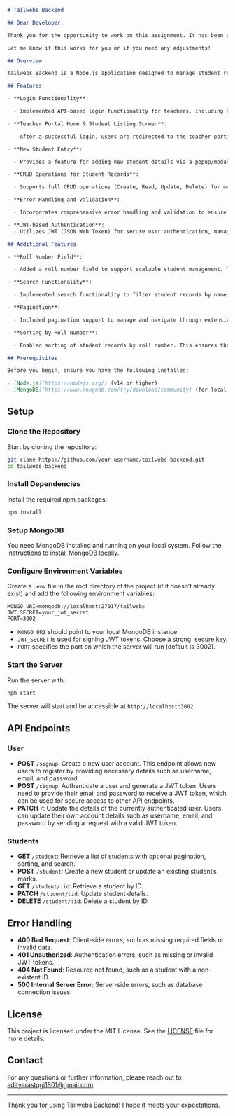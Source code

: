 ```markdown
# Tailwebs Backend

## Dear Developer,

Thank you for the opportunity to work on this assignment. It has been a rewarding experience, and I hope you find the project both functional and well-executed. I look forward to your feedback and hope the project aligns with your expectations.

Let me know if this works for you or if you need any adjustments!

## Overview

Tailwebs Backend is a Node.js application designed to manage student records. It provides a set of RESTful APIs for creating, reading, updating, and deleting student data. The backend uses Express for the server framework, MongoDB for the database, and Passport for authentication.

## Features

- **Login Functionality**:

  - Implemented API-based login functionality for teachers, including a login screen for credential input. The system authenticates users via backend API calls and handles authentication errors with appropriate feedback.

- **Teacher Portal Home & Student Listing Screen**:

  - After a successful login, users are redirected to the teacher portal home screen. This screen also serves as a student listing page, displaying students’ names, subject names, and marks. It includes options to edit and delete student details, with inline editing functionality.

- **New Student Entry**:

  - Provides a feature for adding new student details via a popup/modal. The system checks for existing students with the same name and subject combination. If a match is found, it updates the existing record with new marks; if no match is found, it creates a new student record.

- **CRUD Operations for Student Records**:

  - Supports full CRUD operations (Create, Read, Update, Delete) for managing student records.

- **Error Handling and Validation**:

  - Incorporates comprehensive error handling and validation to ensure data integrity and provide clear feedback.

- **JWT-based Authentication**:
  - Utilizes JWT (JSON Web Token) for secure user authentication, managed via Passport middleware.

## Additional Features

- **Roll Number Field**:

  - Added a roll number field to support scalable student management. This allows for the effective differentiation of students who might have the same name and subject.

- **Search Functionality**:

  - Implemented search functionality to filter student records by name, roll number, or subject name. This feature enhances data retrieval and user experience.

- **Pagination**:

  - Included pagination support to manage and navigate through extensive datasets, improving the performance and usability of the student listing.

- **Sorting by Roll Number**:

  - Enabled sorting of student records by roll number. This ensures that data is organized systematically and can be easily accessed.

## Prerequisites

Before you begin, ensure you have the following installed:

- [Node.js](https://nodejs.org/) (v14 or higher)
- [MongoDB](https://www.mongodb.com/try/download/community) (for local development)
```

## Setup

### Clone the Repository

Start by cloning the repository:

```bash
git clone https://github.com/your-username/tailwebs-backend.git
cd tailwebs-backend
```

### Install Dependencies

Install the required npm packages:

```bash
npm install
```

### Setup MongoDB

You need MongoDB installed and running on your local system. Follow the instructions to [install MongoDB locally](https://www.mongodb.com/docs/manual/installation/).

### Configure Environment Variables

Create a `.env` file in the root directory of the project (if it doesn’t already exist) and add the following environment variables:

```env
MONGO_URI=mongodb://localhost:27017/tailwebs
JWT_SECRET=your_jwt_secret
PORT=3002
```

- `MONGO_URI` should point to your local MongoDB instance.
- `JWT_SECRET` is used for signing JWT tokens. Choose a strong, secure key.
- `PORT` specifies the port on which the server will run (default is 3002).

### Start the Server

Run the server with:

```bash
npm start
```

The server will start and be accessible at `http://localhost:3002`.

## API Endpoints

### User

- **POST** `/signup`: Create a new user account. This endpoint allows new users to register by providing necessary details such as username, email, and password.
- **POST** `/signup`: Authenticate a user and generate a JWT token. Users need to provide their email and password to receive a JWT token, which can be used for secure access to other API endpoints.
- **PATCH** `/`: Update the details of the currently authenticated user. Users can update their own account details such as username, email, and password by sending a request with a valid JWT token.

### Students

- **GET** `/student`: Retrieve a list of students with optional pagination, sorting, and search.
- **POST** `/student`: Create a new student or update an existing student’s marks.
- **GET** `/student/:id`: Retrieve a student by ID.
- **PATCH** `/student/:id`: Update student details.
- **DELETE** `/student/:id`: Delete a student by ID.

## Error Handling

- **400 Bad Request**: Client-side errors, such as missing required fields or invalid data.
- **401 Unauthorized**: Authentication errors, such as missing or invalid JWT tokens.
- **404 Not Found**: Resource not found, such as a student with a non-existent ID.
- **500 Internal Server Error**: Server-side errors, such as database connection issues.

## License

This project is licensed under the MIT License. See the [LICENSE](./LICENSE) file for more details.

## Contact

For any questions or further information, please reach out to [adityarastogi1801@gmail.com](mailto:adityarastogi1801@gmail.com).

---

Thank you for using Tailwebs Backend! I hope it meets your expectations.
